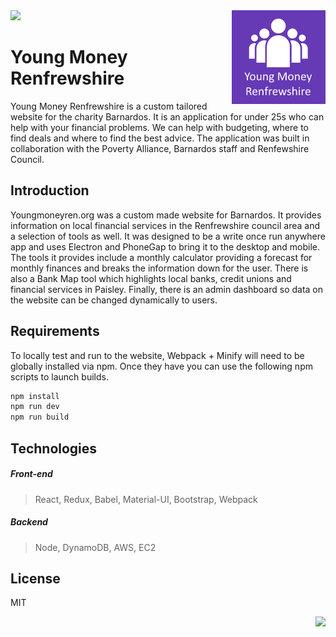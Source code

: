 <img src="app/demo.gif" />

<img align='right' width='150' height='150' src="app/website/icons/iconoriginal.png" />

# Young Money Renfrewshire

Young Money Renfrewshire is a custom tailored website for the charity Barnardos. It is an application for under 25s who can help with your financial problems. We can help with budgeting, where to find deals and where to find the best advice. The application was built in collaboration with the Poverty Alliance, Barnardos staff and Renfewshire Council.

## Introduction

Youngmoneyren.org was a custom made website for Barnardos. It provides information on local financial services in the Renfrewshire council area and a selection of tools as well. It was designed to be a write once run anywhere app and uses Electron and PhoneGap to bring it to the desktop and mobile. The tools it provides include a monthly calculator providing a forecast for monthly finances and breaks the information down for the user. There is also a Bank Map tool which highlights local banks, credit unions and financial services in Paisley. Finally, there is an admin dashboard so data on the website can be changed dynamically to users.

## Requirements

To locally test and run to the website, Webpack + Minify will need to be globally installed via npm. Once they have you can use the following npm scripts to launch builds.

```bash
npm install
npm run dev
npm run build
```

## Technologies

##### Front-end

> React, Redux, Babel, Material-UI, Bootstrap, Webpack

##### Backend

> Node, DynamoDB, AWS, EC2 

## License

MIT

<img align='right' src="http://forthebadge.com/images/badges/built-with-love.svg" />
